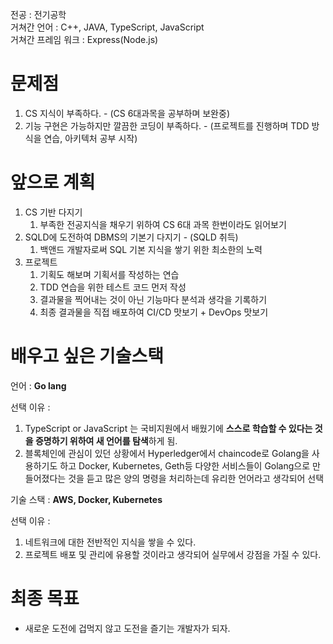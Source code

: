 전공 : 전기공학  
거쳐간 언어 : C++, JAVA, TypeScript, JavaScript  
거쳐간 프레임 워크 : Express(Node.js)

# **문제점**

1. CS 지식이 부족하다. - (CS 6대과목을 공부하며 보완중)
2. 기능 구현은 가능하지만 깔끔한 코딩이 부족하다. - (프로젝트를 진행하며 TDD 방식을 연습, 아키텍처 공부 시작)

# **앞으로 계획**

1. CS 기반 다지기
   1. 부족한 전공지식을 채우기 위하여 CS 6대 과목 한번이라도 읽어보기
2. SQLD에 도전하여 DBMS의 기본기 다지기 - (SQLD 취득)
   1. 백앤드 개발자로써 SQL 기본 지식을 쌓기 위한 최소한의 노력
3. 프로젝트
   1. 기획도 해보며 기획서를 작성하는 연습
   2. TDD 연습을 위한 테스트 코드 먼저 작성
   3. 결과물을 찍어내는 것이 아닌 기능마다 분석과 생각을 기록하기
   4. 최종 결과물을 직접 배포하여 CI/CD 맛보기 + DevOps 맛보기

# **배우고 싶은 기술스택**

언어 : **Go lang**

선택 이유 :

1. TypeScript or JavaScript 는 국비지원에서 배웠기에 **스스로 학습할 수 있다는 것을 증명하기 위하여 새 언어를 탐색**하게 됨.
2. 블록체인에 관심이 있던 상황에서 Hyperledger에서 chaincode로 Golang을 사용하기도 하고 Docker, Kubernetes, Geth등 다양한 서비스들이 Golang으로 만들어졌다는 것을 듣고 많은 양의 명령을 처리하는데 유리한 언어라고 생각되어 선택

기술 스택 : **AWS, Docker, Kubernetes**

선택 이유 :

1. 네트워크에 대한 전반적인 지식을 쌓을 수 있다.
2. 프로젝트 배포 및 관리에 유용할 것이라고 생각되어 실무에서 강점을 가질 수 있다.

# **최종 목표**

- 새로운 도전에 겁먹지 않고 도전을 즐기는 개발자가 되자.
